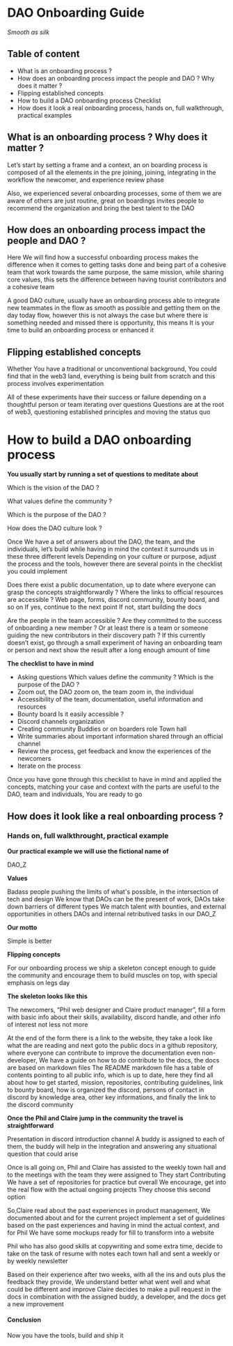 # DAO Onboarding Guide

*Smooth as silk*

## Table of content
* What is an onboarding process  ?
* How does an onboarding process impact the people and DAO ? Why does it matter  ?
* Flipping established concepts
* How to build a DAO onboarding process Checklist
* How does it look a real onboarding process, hands on, full walkthrough, practical examples

## What is an onboarding process ? Why does it matter  ?
Let’s start by setting a frame and a context, an on boarding process is composed of all the elements in the pre joining, joining, integrating in the workflow the newcomer, and experience review phase

Also, we experienced several onboarding processes, some of them we are aware of others are just routine, great on boardings invites people to recommend the organization and bring the best talent to the DAO

## How does an onboarding process impact the people and DAO  ? 

Here We will find how a successful onboarding process makes the difference when it comes to getting tasks done and being part of a cohesive team that work towards the same purpose, the same mission, while sharing core values, this sets the difference between having tourist contributors and a cohesive team

A good DAO culture, usually have an onboarding process able to integrate new teammates in the flow as smooth as possible and getting them on the day today flow, however this is not always the case but where there is something needed and missed there is opportunity, this means It is your time to build an onboarding process or enhanced it

## Flipping established concepts

Whether You have a traditional or unconventional background, You could find that in the web3 land, everything is being built from scratch and this process involves experimentation

All of these experiments have their success or failure depending on a thoughtful person or team iterating over questions Questions are at the root of web3, questioning established principles and moving the status quo




# How to build a DAO onboarding process
**You usually start by running a set of questions to meditate about**

Which is the vision of the DAO ?

What values define the community ? 

Which is the purpose of the DAO ?

How does the DAO culture look ?

Once We have a set of answers about the DAO, the team, and the individuals, let’s build while having in mind the context it surrounds us in these three different levels
Depending on your culture or purpose, adjust the process and the tools, however there are several points in the checklist you could implement

Does there exist a public documentation, up to date where everyone can grasp the concepts straightforwardly ? Where the links to official resources are accessible ? Web page, forms, discord community, bounty board, and so on If yes, continue to the next point If not, start building the docs

Are the people in the team accessible ? Are they committed to the success of onboarding a new member ? Or at least there is a team or someone guiding the new contributors in their discovery path ? If this currently doesn’t exist, go through a small experiment of having an onboarding team or person and next show the result after a long enough amount of time

**The checklist to have in mind**
* Asking questions Which values define the community ? Which is the purpose of the DAO ?
* Zoom out, the DAO zoom on, the team zoom in, the individual
* Accessibility of the team, documentation, useful information and resources
* Bounty board Is it easily accessible ?
* Discord channels organization
* Creating community Buddies or on boarders role Town hall 
* Write summaries about important information shared through an official channel
* Review the process, get feedback and know the experiences of the newcomers
* Iterate on the process

Once you have gone through this checklist to have in mind and applied the concepts, matching your case and context with the parts are useful to the DAO, team and individuals, You are ready to go

## How does it look like a real onboarding process ? 
### Hands on, full walkthrought, practical example


**Our practical example we will use the fictional name of**

DAO_Z

**Values**

Badass people pushing the limits of what's possible, in the intersection of tech and design
We know that DAOs can be the present of work, DAOs take down barriers of different types
We match talent with bounties, and external opportunities in others DAOs and internal retributived tasks in our DAO_Z

**Our motto** 

Simple is better

**Flipping concepts**

For our onboarding process we ship a skeleton concept enough to guide the community and encourage them to build muscles on top, with special emphasis on legs day

**The skeleton looks like this**

The newcomers, “Phil web designer and Claire product manager”, fill a form with basic info about their skills, availability, discord handle, and other info of interest not less not more

At the end of the form there is a link to the website, they take a look like what the are reading and next goto  the public docs in a github repository, where everyone can contribute to improve the documentation even non-developer, We have a guide on how to do contribute to the docs, the docs are based on markdown files
The README markdown file has a table of contents pointing to all public info, which is up to date, here they find all about how to get started, mission, repositories, contributing guidelines, link to bounty board, how is organized the discord, persons of contact in discord by knowledge area, other key informations, and finally the link to the discord community

**Once the Phil and Claire  jump in the community the travel is straightforward**

Presentation in discord introduction channel
A buddy is assigned to each of them, the buddy will help in the integration and answering any situational question that could arise

Once is all going on, Phil and Claire has assisted to the weekly town hall and to the meetings with the team they were assigned to
They start Contributing We have a set of repositories for practice but overall We encourage, get into the real flow with the actual ongoing projects They choose this second option

So,Claire read about the past experiences in product management, We documented about and for the current project implement a set of guidelines based on the past experiences and having in mind the actual context, and for Phil We have some mockups ready for fill to transform into a website

Phil who has also good skills at copywriting and some extra time, decide to take on the task of resume with notes each town hall and sent a weekly or by weekly newsletter

Based on their experience after two weeks, with all the ins and outs plus the feedback they provide, We understand better what went well and what could be different and improve
Claire decides to make a pull request in the docs in combination with the assigned buddy, a developer, and the docs get a new improvement


#### Conclusion
Now you have the tools, build and ship it